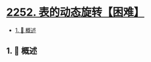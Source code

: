 # [2252. 表的动态旋转【困难】](https://github.com/Tdahuyou/TNotes.leetcode/tree/main/notes/2252.%20%E8%A1%A8%E7%9A%84%E5%8A%A8%E6%80%81%E6%97%8B%E8%BD%AC%E3%80%90%E5%9B%B0%E9%9A%BE%E3%80%91)

<!-- region:toc -->

- [1. 📝 概述](#1--概述)

<!-- endregion:toc -->

## 1. 📝 概述
